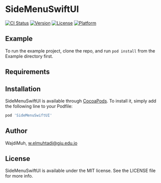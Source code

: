 # SideMenuSwiftUI

[![CI Status](https://img.shields.io/travis/wm-eisos/SideMenuSwiftUI.svg?style=flat)](https://travis-ci.org/wm-eisos/SideMenuSwiftUI)
[![Version](https://img.shields.io/cocoapods/v/SideMenuSwiftUI.svg?style=flat)](https://cocoapods.org/pods/SideMenuSwiftUI)
[![License](https://img.shields.io/cocoapods/l/SideMenuSwiftUI.svg?style=flat)](https://cocoapods.org/pods/SideMenuSwiftUI)
[![Platform](https://img.shields.io/cocoapods/p/SideMenuSwiftUI.svg?style=flat)](https://cocoapods.org/pods/SideMenuSwiftUI)

## Example

To run the example project, clone the repo, and run `pod install` from the Example directory first.

## Requirements

## Installation

SideMenuSwiftUI is available through [CocoaPods](https://cocoapods.org). To install
it, simply add the following line to your Podfile:

```ruby
pod 'SideMenuSwiftUI'
```

## Author

WajdiMuh, w.elmuhtadi@gju.edu.jo

## License

SideMenuSwiftUI is available under the MIT license. See the LICENSE file for more info.
